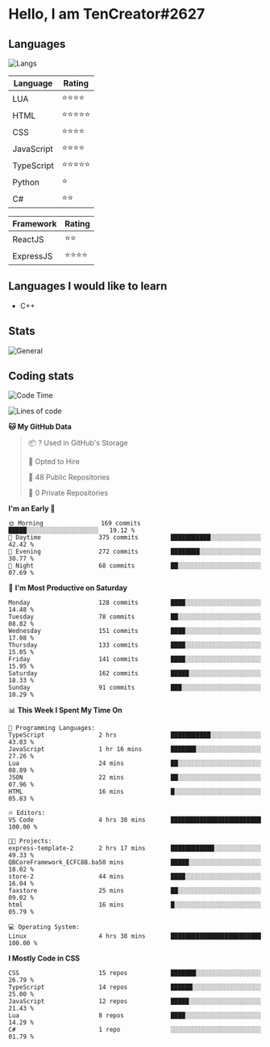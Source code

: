 # Hello, I am TenCreator#2627

## Languages
![Langs](https://github-readme-stats.vercel.app/api/top-langs/?username=tencreator&layout=compact&theme=radical)


|Language|Rating|
|--------|------|
|LUA|⭐️⭐️⭐️⭐️|
|HTML|⭐️⭐️⭐️⭐️⭐️|
|CSS|⭐️⭐️⭐️⭐️|
|JavaScript|⭐️⭐️⭐️⭐️|
|TypeScript|⭐️⭐️⭐️⭐️⭐️|
|Python|⭐️|
|C#|⭐️⭐️ |

|Framework|Rating|
|--------|------|
|ReactJS|⭐️⭐️|
|ExpressJS|⭐️⭐️⭐️⭐️|

## Languages I would like to learn
- C++

## Stats
![General](https://github-readme-stats.vercel.app/api?username=tencreator&show_icons=true&theme=radical)

## Coding stats
<!--START_SECTION:waka-->
![Code Time](http://img.shields.io/badge/Code%20Time-20%20hrs%203%20mins-blue)

![Lines of code](https://img.shields.io/badge/From%20Hello%20World%20I%27ve%20Written-583.7%20thousand%20lines%20of%20code-blue)

**🐱 My GitHub Data** 

> 📦 ? Used in GitHub's Storage 
 > 
> 💼 Opted to Hire
 > 
> 📜 48 Public Repositories 
 > 
> 🔑 0 Private Repositories 
 > 
**I'm an Early 🐤** 

```text
🌞 Morning                169 commits         █████░░░░░░░░░░░░░░░░░░░░   19.12 % 
🌆 Daytime                375 commits         ███████████░░░░░░░░░░░░░░   42.42 % 
🌃 Evening                272 commits         ████████░░░░░░░░░░░░░░░░░   30.77 % 
🌙 Night                  68 commits          ██░░░░░░░░░░░░░░░░░░░░░░░   07.69 % 
```
📅 **I'm Most Productive on Saturday** 

```text
Monday                   128 commits         ████░░░░░░░░░░░░░░░░░░░░░   14.48 % 
Tuesday                  78 commits          ██░░░░░░░░░░░░░░░░░░░░░░░   08.82 % 
Wednesday                151 commits         ████░░░░░░░░░░░░░░░░░░░░░   17.08 % 
Thursday                 133 commits         ████░░░░░░░░░░░░░░░░░░░░░   15.05 % 
Friday                   141 commits         ████░░░░░░░░░░░░░░░░░░░░░   15.95 % 
Saturday                 162 commits         █████░░░░░░░░░░░░░░░░░░░░   18.33 % 
Sunday                   91 commits          ███░░░░░░░░░░░░░░░░░░░░░░   10.29 % 
```


📊 **This Week I Spent My Time On** 

```text
💬 Programming Languages: 
TypeScript               2 hrs               ███████████░░░░░░░░░░░░░░   43.03 % 
JavaScript               1 hr 16 mins        ███████░░░░░░░░░░░░░░░░░░   27.26 % 
Lua                      24 mins             ██░░░░░░░░░░░░░░░░░░░░░░░   08.89 % 
JSON                     22 mins             ██░░░░░░░░░░░░░░░░░░░░░░░   07.96 % 
HTML                     16 mins             █░░░░░░░░░░░░░░░░░░░░░░░░   05.83 % 

🔥 Editors: 
VS Code                  4 hrs 38 mins       █████████████████████████   100.00 % 

🐱‍💻 Projects: 
express-template-2       2 hrs 17 mins       ████████████░░░░░░░░░░░░░   49.33 % 
QBCoreFramework_ECFC8B.ba50 mins             █████░░░░░░░░░░░░░░░░░░░░   18.02 % 
store-2                  44 mins             ████░░░░░░░░░░░░░░░░░░░░░   16.04 % 
faxstore                 25 mins             ██░░░░░░░░░░░░░░░░░░░░░░░   09.02 % 
html                     16 mins             █░░░░░░░░░░░░░░░░░░░░░░░░   05.79 % 

💻 Operating System: 
Linux                    4 hrs 38 mins       █████████████████████████   100.00 % 
```

**I Mostly Code in CSS** 

```text
CSS                      15 repos            ███████░░░░░░░░░░░░░░░░░░   26.79 % 
TypeScript               14 repos            ██████░░░░░░░░░░░░░░░░░░░   25.00 % 
JavaScript               12 repos            █████░░░░░░░░░░░░░░░░░░░░   21.43 % 
Lua                      8 repos             ████░░░░░░░░░░░░░░░░░░░░░   14.29 % 
C#                       1 repo              ░░░░░░░░░░░░░░░░░░░░░░░░░   01.79 % 
```




<!--END_SECTION:waka-->
